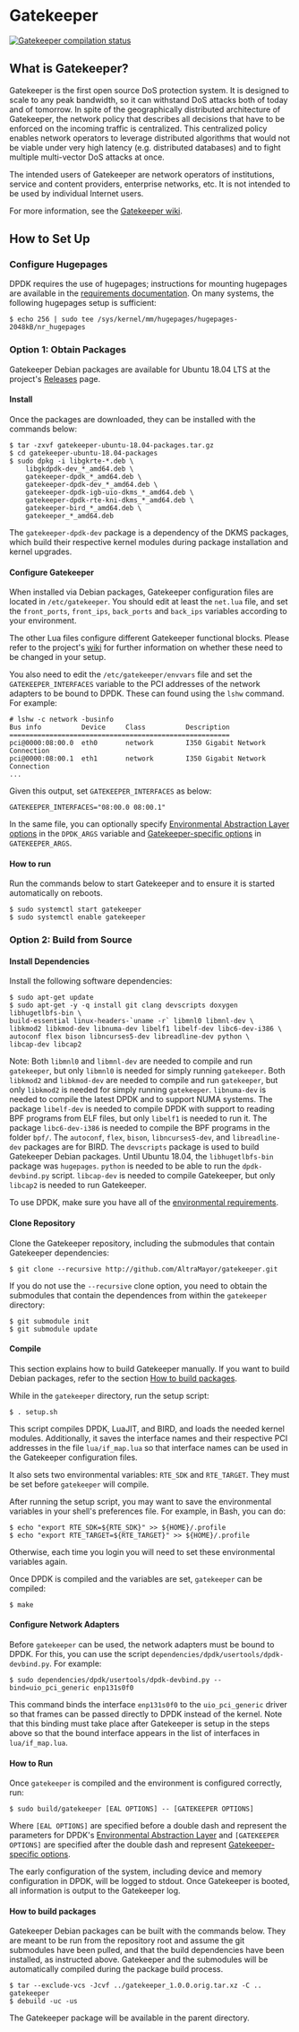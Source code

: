 # Gatekeeper

<a href="https://github.com/AltraMayor/gatekeeper/actions?query=workflow%3compile">
  <img alt="Gatekeeper compilation status"
       src="https://github.com/AltraMayor/gatekeeper/workflows/compile/badge.svg">
</a>

## What is Gatekeeper?

Gatekeeper is the first open source DoS protection system. It is designed to
scale to any peak bandwidth, so it can withstand DoS attacks both of today
and of tomorrow. In spite of the geographically distributed architecture of
Gatekeeper, the network policy that describes all decisions that have to be
enforced on the incoming traffic is centralized. This centralized policy
enables network operators to leverage distributed algorithms that would not
be viable under very high latency (e.g. distributed databases) and to fight
multiple multi-vector DoS attacks at once.

The intended users of Gatekeeper are network operators of institutions,
service and content providers, enterprise networks, etc. It is not intended
to be used by individual Internet users.

For more information, see the [Gatekeeper wiki](https://github.com/AltraMayor/gatekeeper/wiki).

## How to Set Up

### Configure Hugepages

DPDK requires the use of hugepages; instructions for mounting hugepages are
available in the [requirements documentation](http://doc.dpdk.org/guides/linux_gsg/sys_reqs.html#use-of-hugepages-in-the-linux-environment).
On many systems, the following hugepages setup is sufficient:

    $ echo 256 | sudo tee /sys/kernel/mm/hugepages/hugepages-2048kB/nr_hugepages

### Option 1: Obtain Packages

Gatekeeper Debian packages are available for Ubuntu 18.04 LTS at the project's
[Releases](https://github.com/AltraMayor/gatekeeper/releases)
page.

#### Install

Once the packages are downloaded, they can be installed with the commands below:

    $ tar -zxvf gatekeeper-ubuntu-18.04-packages.tar.gz
    $ cd gatekeeper-ubuntu-18.04-packages
    $ sudo dpkg -i libgkrte-*.deb \
        libgkdpdk-dev_*_amd64.deb \
        gatekeeper-dpdk_*_amd64.deb \
        gatekeeper-dpdk-dev_*_amd64.deb \
        gatekeeper-dpdk-igb-uio-dkms_*_amd64.deb \
        gatekeeper-dpdk-rte-kni-dkms_*_amd64.deb \
        gatekeeper-bird_*_amd64.deb \
        gatekeeper_*_amd64.deb

The `gatekeeper-dpdk-dev` package is a dependency of the DKMS packages, which
build their respective kernel modules during package installation and kernel
upgrades.

#### Configure Gatekeeper

When installed via Debian packages, Gatekeeper configuration files are located
in `/etc/gatekeeper`. You should edit at least the `net.lua` file, and set the
`front_ports`, `front_ips`, `back_ports` and `back_ips` variables according to
your environment.

The other Lua files configure different Gatekeeper functional blocks. Please
refer to the project's [wiki](https://github.com/AltraMayor/gatekeeper/wiki)
for further information on whether these need to be changed in your setup.

You also need to edit the `/etc/gatekeeper/envvars` file and set the
`GATEKEEPER_INTERFACES` variable to the PCI addresses of the network adapters
to be bound to DPDK. These can found using the `lshw` command. For example:

    # lshw -c network -businfo
    Bus info          Device     Class          Description
    =======================================================
    pci@0000:08:00.0  eth0       network        I350 Gigabit Network Connection
    pci@0000:08:00.1  eth1       network        I350 Gigabit Network Connection
    ...

Given this output, set `GATEKEEPER_INTERFACES` as below:

    GATEKEEPER_INTERFACES="08:00.0 08:00.1"

In the same file, you can optionally specify
[Environmental Abstraction Layer options](https://doc.dpdk.org/guides/linux_gsg/linux_eal_parameters.html)
in the `DPDK_ARGS` variable and
[Gatekeeper-specific options](https://github.com/AltraMayor/gatekeeper/wiki/Configuration#application-configuration)
in `GATEKEEPER_ARGS`.

#### How to run

Run the commands below to start Gatekeeper and to ensure it is started
automatically on reboots.

    $ sudo systemctl start gatekeeper
    $ sudo systemctl enable gatekeeper

### Option 2: Build from Source

#### Install Dependencies

Install the following software dependencies:

    $ sudo apt-get update
    $ sudo apt-get -y -q install git clang devscripts doxygen libhugetlbfs-bin \
	build-essential linux-headers-`uname -r` libmnl0 libmnl-dev \
	libkmod2 libkmod-dev libnuma-dev libelf1 libelf-dev libc6-dev-i386 \
	autoconf flex bison libncurses5-dev libreadline-dev python \
	libcap-dev libcap2

Note: Both `libmnl0` and `libmnl-dev` are needed to compile and run
`gatekeeper`, but only `libmnl0` is needed for simply running `gatekeeper`.
Both `libkmod2` and `libkmod-dev` are needed to compile and run `gatekeeper`,
but only `libkmod2` is needed for simply running `gatekeeper`.
`libnuma-dev` is needed to compile the latest DPDK and to support NUMA systems.
The package `libelf-dev` is needed to compile DPDK with support to reading
BPF programs from ELF files, but only `libelf1` is needed to run it.
The package `libc6-dev-i386` is needed to compile the BPF programs in
the folder `bpf/`.
The `autoconf`, `flex`, `bison`, `libncurses5-dev`, and
`libreadline-dev` packages are for BIRD. The `devscripts` package is used to
build Gatekeeper Debian packages.
Until Ubuntu 18.04, the `libhugetlbfs-bin` package was `hugepages`.
`python` is needed to be able to run the `dpdk-devbind.py` script.
`libcap-dev` is needed to compile Gatekeeper, but only `libcap2` is needed
to run Gatekeeper.

To use DPDK, make sure you have all of the [environmental requirements](http://dpdk.org/doc/guides/linux_gsg/sys_reqs.html#running-dpdk-application).

#### Clone Repository

Clone the Gatekeeper repository, including the submodules that
contain Gatekeeper dependencies:

    $ git clone --recursive http://github.com/AltraMayor/gatekeeper.git

If you do not use the `--recursive` clone option, you need to obtain the
submodules that contain the dependences from within the `gatekeeper`
directory:

    $ git submodule init
    $ git submodule update

#### Compile

This section explains how to build Gatekeeper manually. If you want to build
Debian packages, refer to the section
[How to build packages](#how-to-build-packages).

While in the `gatekeeper` directory, run the setup script:

    $ . setup.sh

This script compiles DPDK, LuaJIT, and BIRD, and loads the needed
kernel modules. Additionally, it saves the interface names and their
respective PCI addresses in the file `lua/if_map.lua` so that interface
names can be used in the Gatekeeper configuration files.

It also sets two environmental variables: `RTE_SDK` and `RTE_TARGET`.
They must be set before `gatekeeper` will compile.

After running the setup script, you may want to save
the environmental variables in your shell's preferences file.
For example, in Bash, you can do:

    $ echo "export RTE_SDK=${RTE_SDK}" >> ${HOME}/.profile
    $ echo "export RTE_TARGET=${RTE_TARGET}" >> ${HOME}/.profile

Otherwise, each time you login you will need to set these environmental variables again.

Once DPDK is compiled and the variables are set, `gatekeeper` can be compiled:

    $ make

#### Configure Network Adapters

Before `gatekeeper` can be used, the network adapters must be bound to DPDK.
For this, you can use the script `dependencies/dpdk/usertools/dpdk-devbind.py`.
For example:

    $ sudo dependencies/dpdk/usertools/dpdk-devbind.py --bind=uio_pci_generic enp131s0f0

This command binds the interface `enp131s0f0` to the `uio_pci_generic` driver
so that frames can be passed directly to DPDK instead of the kernel. Note
that this binding must take place after Gatekeeper is setup in the steps
above so that the bound interface appears in the list of interfaces in
`lua/if_map.lua`.

#### How to Run

Once `gatekeeper` is compiled and the environment is configured correctly, run:

    $ sudo build/gatekeeper [EAL OPTIONS] -- [GATEKEEPER OPTIONS]

Where `[EAL OPTIONS]` are specified before a double dash and represent the
parameters for DPDK's [Environmental Abstraction Layer](https://doc.dpdk.org/guides/linux_gsg/linux_eal_parameters.html)
and `[GATEKEEPER OPTIONS]` are specified after the double dash and
represent [Gatekeeper-specific options](https://github.com/AltraMayor/gatekeeper/wiki/Configuration#application-configuration).

The early configuration of the system, including device and memory
configuration in DPDK, will be logged to stdout. Once Gatekeeper is booted,
all information is output to the Gatekeeper log.

#### How to build packages

Gatekeeper Debian packages can be built with the commands below. They are meant
to be run from the repository root and assume the git submodules have been
pulled, and that the build dependencies have been installed, as instructed
above. Gatekeeper and the submodules will be automatically compiled during the
package build process.

    $ tar --exclude-vcs -Jcvf ../gatekeeper_1.0.0.orig.tar.xz -C .. gatekeeper
    $ debuild -uc -us

The Gatekeeper package will be available in the parent directory.
